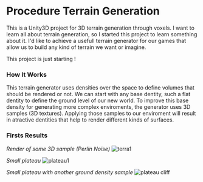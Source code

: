 # Procedure Terrain Generation

This is a Unity3D project for 3D terrain generation through voxels.
I want to learn all about terrain generation, so I started this project to learn something about it.
I'd like to achieve a usefull terrain generator for our games that allow us to build any kind of terrain we want or imagine.

This project is just starting !

### How It Works
This terrain generator uses densities over the space to define volumes that should be rendered or not. We can start with any base dentity, such a flat dentity to define the ground level of our new world.
To improve this base density for generating more complex enviroments, the generator uses 3D samples (3D textures). Applying those samples to our enviroment will result in atractive dentities that help to render different kinds of surfaces.

### Firsts Results

_Render of some 3D sample (Perlin Noise)_
![terra1](https://cloud.githubusercontent.com/assets/11860033/11261913/f97c5594-8e57-11e5-8640-97c5e24d50aa.jpg)

_Small plateau_
![plateau1](https://cloud.githubusercontent.com/assets/11860033/11261919/01e2d9ec-8e58-11e5-84a9-b4265c7d32e7.jpg)

_Small plateau with another ground density sample_
![plateau cliff](https://cloud.githubusercontent.com/assets/11860033/11261920/049ad130-8e58-11e5-9bc8-bf3b4347d4c2.jpg)

